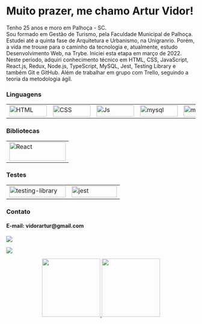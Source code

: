 <h1>Muito prazer, me chamo Artur Vidor!</h1>

<p>Tenho 25 anos e moro em Palhoça - SC.
<br/>
Sou formado em Gestão de Turismo, pela Faculdade Municipal de Palhoça. Estudei até a quinta fase de Arquitetura e Urbanismo, na Unigranrio. Porém, a vida me trouxe para o caminho da tecnologia e, atualmente, estudo Desenvolvimento Web, na Trybe. Iniciei esta etapa em março de 2022.
<br/>
Neste período, adquiri conhecimento técnico em HTML, CSS, JavaScript, React.js, Redux, Node.js, TypeScript, MySQL, Jest, Testing Library e também Git e GitHub. Além de trabalhar em grupo com Trello, seguindo a teoria da metodologia ágil.</p>

  <h3>Linguagens</h3>
<table>
  <tbody>
    <tr>
      <td>
        <img align="center" alt="HTML" height="30" width="100" src="https://camo.githubusercontent.com/d63d473e728e20a286d22bb2226a7bf45a2b9ac6c72c59c0e61e9730bfe4168c/68747470733a2f2f696d672e736869656c64732e696f2f62616467652f48544d4c352d4533344632363f7374796c653d666f722d7468652d6261646765266c6f676f3d68746d6c35266c6f676f436f6c6f723d7768697465">
      </td>
      <td>
  <img align="center" alt="CSS" height="30" width="100" src="https://camo.githubusercontent.com/3a0f693cfa032ea4404e8e02d485599bd0d192282b921026e89d271aaa3d7565/68747470733a2f2f696d672e736869656c64732e696f2f62616467652f435353332d3135373242363f7374796c653d666f722d7468652d6261646765266c6f676f3d63737333266c6f676f436f6c6f723d7768697465">
      </td>
      <td>
  <img align="center" alt="Js" height="30" width="100" src="https://camo.githubusercontent.com/9d07c04bdd98c662d5df9d4e1cc1de8446ffeaebca330feb161f1fb8e1188204/68747470733a2f2f696d672e736869656c64732e696f2f62616467652f4a6176615363726970742d4637444631453f7374796c653d666f722d7468652d6261646765266c6f676f3d6a617661736372697074266c6f676f436f6c6f723d626c61636b">
      </td>
      <td>
  <img align="center" alt="mysql" height="30" width="100" src="https://camo.githubusercontent.com/dfc69d704694f22168bea3d84584663777fa5301dcad5bbcb5459b336da8d554/68747470733a2f2f696d672e736869656c64732e696f2f62616467652f4e6f64652e6a732d3433383533443f7374796c653d666f722d7468652d6261646765266c6f676f3d6e6f64652e6a73266c6f676f436f6c6f723d7768697465">
      </td>
      <td> 
      <img align="center" alt="mysql" height="30" width="100" src="https://upload.wikimedia.org/wikipedia/commons/2/29/TypeScript_Logo_%28Blue%29.svg">
        </td>
    </tr>
  </tbody>
</table>

  <h3>Bibliotecas</h3>      

  <table>
    <tbody>
      <tr>
        <td>
          <img align="center" alt="React" height="50" width="150" src="https://camo.githubusercontent.com/268ac512e333b69600eb9773a8f80b7a251f4d6149642a50a551d4798183d621/68747470733a2f2f696d672e736869656c64732e696f2f62616467652f52656163742d3230323332413f7374796c653d666f722d7468652d6261646765266c6f676f3d7265616374266c6f676f436f6c6f723d363144414642">
        </td>
    </tbody>
  </table>

  <h3>Testes</h3> 

  <table>
    <tbody>
      <tr>
        <td>
          <img align="center" alt="testing-library" height="30" width="150" src="https://camo.githubusercontent.com/81aeb1a947697457dbf01915ba8bb60e4bcf0c9003fc2d62659be9d5d5b47317/68747470733a2f2f696d672e736869656c64732e696f2f62616467652f74657374696e672532306c6962726172792d3332333333303f7374796c653d666f722d7468652d6261646765266c6f676f3d74657374696e672d6c696272617279266c6f676f436f6c6f723d726564">
        </td>
        <td>
          <img align="center" alt="jest" height="30" width="120" src="https://camo.githubusercontent.com/103e6bf48443918e5505b5bb83fd1d1a4e4edd3484fd1b221355fdbca962fdf5/68747470733a2f2f696d672e736869656c64732e696f2f62616467652f4a6573742d3332333333303f7374796c653d666f722d7468652d6261646765266c6f676f3d4a657374266c6f676f436f6c6f723d7768697465">
        </td>
      </tr>
    </tbody>
  </table>
  

  <h3>Contato</h3>
  

  <h4>E-mail: vidorartur@gmail.com</h4>

<a href="mailto:vidorartur@gmail.com"><img src="https://img.shields.io/badge/-Gmail-%23333?style=for-the-badge&logo=gmail&logoColor=red" /></a>
<!-- <p>vidorartur@gmail.com</p> -->
<a href="https://www.linkedin.com/in/artur-dal-berto-vidor/" target="_blank" ><img src="https://img.shields.io/badge/-LinkedIn-%230077B5?style=for-the-badge&logo=linkedin&logoColor=white" /></a>

<div align="center">
<a href="https://github.com/vidorartur">
<img height="155em" src="https://github-readme-stats.vercel.app/api?username=vidorartur&theme=dark&show_icons=true"/>
<img height="155em" src="https://github-readme-stats.vercel.app/api/top-langs/?username=vidorartur&layout=compact&langs_count=7&theme=dark"/>
</div>

